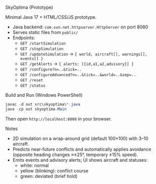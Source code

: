 SkyOptima (Prototype)

Minimal Java 17 + HTML/CSS/JS prototype.

- Java backend: `com.sun.net.httpserver.HttpServer` on port 8080
- Serves static files from `public/`
- Endpoints:
  - `GET /startSimulation`
  - `GET /stopSimulation`
  - `GET /updateSimulation` → `{ world, aircraft[], warnings[], events[] }`
  - `GET /getAlerts` → `{ alerts: [{id,a1,a2,advisory}] }`
  - `GET /configure?n=..&tick=..`
  - `GET /configureAdvanced?n=..&tick=..&world=..&sep=..`
  - `GET /reset`
  - `GET /status`

Build and Run (Windows PowerShell)

```powershell
javac -d out src\skyoptima\*.java
java -cp out skyoptima.Main
```

Then open `http://localhost:8080` in your browser.

Notes
- 2D simulation on a wrap-around grid (default 100×100) with 3–10 aircraft.
- Predicts near-future conflicts and automatically applies avoidance (opposite heading changes ≈±25°, temporary ±15% speed).
- Emits events and advisory alerts; UI shows aircraft and statuses:
  - white: normal
  - yellow (blinking): conflict course
  - green: deviated (brief hold)

